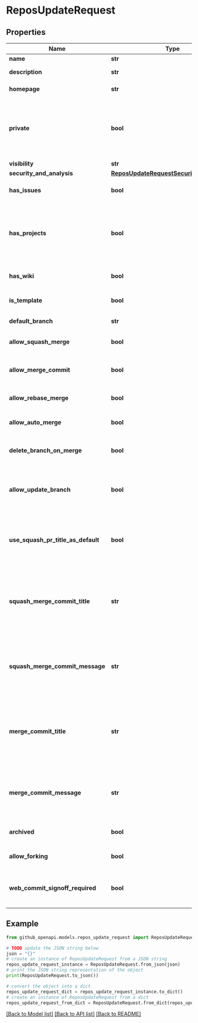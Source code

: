 # ReposUpdateRequest


## Properties

Name | Type | Description | Notes
------------ | ------------- | ------------- | -------------
**name** | **str** | The name of the repository. | [optional] 
**description** | **str** | A short description of the repository. | [optional] 
**homepage** | **str** | A URL with more information about the repository. | [optional] 
**private** | **bool** | Either &#x60;true&#x60; to make the repository private or &#x60;false&#x60; to make it public. Default: &#x60;false&#x60;.   **Note**: You will get a &#x60;422&#x60; error if the organization restricts [changing repository visibility](https://docs.github.com/articles/repository-permission-levels-for-an-organization#changing-the-visibility-of-repositories) to organization owners and a non-owner tries to change the value of private. | [optional] [default to False]
**visibility** | **str** | The visibility of the repository. | [optional] 
**security_and_analysis** | [**ReposUpdateRequestSecurityAndAnalysis**](ReposUpdateRequestSecurityAndAnalysis.md) |  | [optional] 
**has_issues** | **bool** | Either &#x60;true&#x60; to enable issues for this repository or &#x60;false&#x60; to disable them. | [optional] [default to True]
**has_projects** | **bool** | Either &#x60;true&#x60; to enable projects for this repository or &#x60;false&#x60; to disable them. **Note:** If you&#39;re creating a repository in an organization that has disabled repository projects, the default is &#x60;false&#x60;, and if you pass &#x60;true&#x60;, the API returns an error. | [optional] [default to True]
**has_wiki** | **bool** | Either &#x60;true&#x60; to enable the wiki for this repository or &#x60;false&#x60; to disable it. | [optional] [default to True]
**is_template** | **bool** | Either &#x60;true&#x60; to make this repo available as a template repository or &#x60;false&#x60; to prevent it. | [optional] [default to False]
**default_branch** | **str** | Updates the default branch for this repository. | [optional] 
**allow_squash_merge** | **bool** | Either &#x60;true&#x60; to allow squash-merging pull requests, or &#x60;false&#x60; to prevent squash-merging. | [optional] [default to True]
**allow_merge_commit** | **bool** | Either &#x60;true&#x60; to allow merging pull requests with a merge commit, or &#x60;false&#x60; to prevent merging pull requests with merge commits. | [optional] [default to True]
**allow_rebase_merge** | **bool** | Either &#x60;true&#x60; to allow rebase-merging pull requests, or &#x60;false&#x60; to prevent rebase-merging. | [optional] [default to True]
**allow_auto_merge** | **bool** | Either &#x60;true&#x60; to allow auto-merge on pull requests, or &#x60;false&#x60; to disallow auto-merge. | [optional] [default to False]
**delete_branch_on_merge** | **bool** | Either &#x60;true&#x60; to allow automatically deleting head branches when pull requests are merged, or &#x60;false&#x60; to prevent automatic deletion. | [optional] [default to False]
**allow_update_branch** | **bool** | Either &#x60;true&#x60; to always allow a pull request head branch that is behind its base branch to be updated even if it is not required to be up to date before merging, or false otherwise. | [optional] [default to False]
**use_squash_pr_title_as_default** | **bool** | Either &#x60;true&#x60; to allow squash-merge commits to use pull request title, or &#x60;false&#x60; to use commit message. **This property is closing down. Please use &#x60;squash_merge_commit_title&#x60; instead. | [optional] [default to False]
**squash_merge_commit_title** | **str** | Required when using &#x60;squash_merge_commit_message&#x60;.  The default value for a squash merge commit title:  - &#x60;PR_TITLE&#x60; - default to the pull request&#39;s title. - &#x60;COMMIT_OR_PR_TITLE&#x60; - default to the commit&#39;s title (if only one commit) or the pull request&#39;s title (when more than one commit). | [optional] 
**squash_merge_commit_message** | **str** | The default value for a squash merge commit message:  - &#x60;PR_BODY&#x60; - default to the pull request&#39;s body. - &#x60;COMMIT_MESSAGES&#x60; - default to the branch&#39;s commit messages. - &#x60;BLANK&#x60; - default to a blank commit message. | [optional] 
**merge_commit_title** | **str** | Required when using &#x60;merge_commit_message&#x60;.  The default value for a merge commit title.  - &#x60;PR_TITLE&#x60; - default to the pull request&#39;s title. - &#x60;MERGE_MESSAGE&#x60; - default to the classic title for a merge message (e.g., Merge pull request #123 from branch-name). | [optional] 
**merge_commit_message** | **str** | The default value for a merge commit message.  - &#x60;PR_TITLE&#x60; - default to the pull request&#39;s title. - &#x60;PR_BODY&#x60; - default to the pull request&#39;s body. - &#x60;BLANK&#x60; - default to a blank commit message. | [optional] 
**archived** | **bool** | Whether to archive this repository. &#x60;false&#x60; will unarchive a previously archived repository. | [optional] [default to False]
**allow_forking** | **bool** | Either &#x60;true&#x60; to allow private forks, or &#x60;false&#x60; to prevent private forks. | [optional] [default to False]
**web_commit_signoff_required** | **bool** | Either &#x60;true&#x60; to require contributors to sign off on web-based commits, or &#x60;false&#x60; to not require contributors to sign off on web-based commits. | [optional] [default to False]

## Example

```python
from github_openapi.models.repos_update_request import ReposUpdateRequest

# TODO update the JSON string below
json = "{}"
# create an instance of ReposUpdateRequest from a JSON string
repos_update_request_instance = ReposUpdateRequest.from_json(json)
# print the JSON string representation of the object
print(ReposUpdateRequest.to_json())

# convert the object into a dict
repos_update_request_dict = repos_update_request_instance.to_dict()
# create an instance of ReposUpdateRequest from a dict
repos_update_request_from_dict = ReposUpdateRequest.from_dict(repos_update_request_dict)
```
[[Back to Model list]](../README.md#documentation-for-models) [[Back to API list]](../README.md#documentation-for-api-endpoints) [[Back to README]](../README.md)



